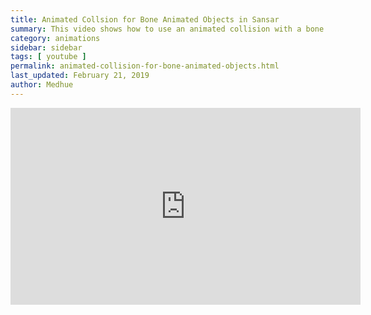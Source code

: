 ```yaml
---
title: Animated Collsion for Bone Animated Objects in Sansar
summary: This video shows how to use an animated collision with a bone animated object in the virtual world of Sansar.
category: animations
sidebar: sidebar
tags: [ youtube ]
permalink: animated-collision-for-bone-animated-objects.html
last_updated: February 21, 2019
author: Medhue
---
```


<iframe width="560" height="315" src="https://www.youtube.com/embed/smOVPBOcjCg" frameborder="0" allow="accelerometer; autoplay; encrypted-media; gyroscope; picture-in-picture" allowfullscreen></iframe>